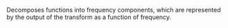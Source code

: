 Decomposes functions into frequency components, which are represented by the output of the transform as a function of frequency.
